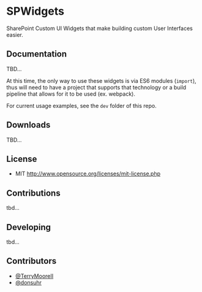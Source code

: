 SPWidgets
=========

SharePoint Custom UI Widgets that make building custom User Interfaces easier.

Documentation
-------------

TBD...

At this time, the only way to use these widgets is via ES6 modules (`import`), thus will need to have a project that supports that technology or a build pipeline that allows for it to be used (ex. webpack). 

For current usage examples, see the `dev` folder of this repo.



Downloads
---------

TBD...


License
-------

-   MIT http://www.opensource.org/licenses/mit-license.php


Contributions
-------------

tbd...


Developing
----------

tbd...



## Contributors

-   [@TerryMooreII](https://github.com/TerryMooreII)
-   [@donsuhr](https://github.com/donsuhr)


